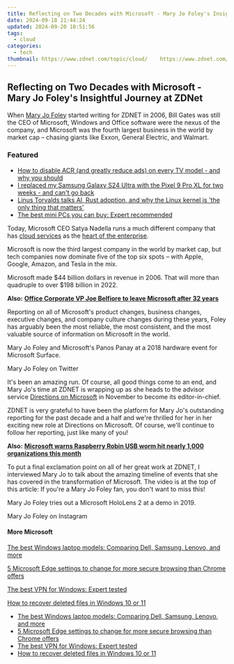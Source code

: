 ```yaml
---
title: Reflecting on Two Decades with Microsoft - Mary Jo Foley's Insightful Journey at ZDNet
date: 2024-09-18 21:44:24
updated: 2024-09-20 10:51:56
tags:
  - cloud
categories:
  - tech
thumbnail: https://www.zdnet.com/topic/cloud/    https://www.zdnet.com/a/img/resize/beedd0d8783e9ef42fe603951bee7b3c12e4bae7/2022/10/28/bb4d24bd-1bb7-4e08-8d83-9160f31080c2/mjf-1200px.jpg?width=170&height=96&fit=crop&auto=webp
---
```


## Reflecting on Two Decades with Microsoft - Mary Jo Foley's Insightful Journey at ZDNet

When [Mary Jo Foley](https://www.zdnet.com/meet-the-team/mary-jo-foley/) started writing for ZDNET in 2006, Bill Gates was still the CEO of Microsoft, Windows and Office software were the nexus of the company, and Microsoft was the fourth largest business in the world by market cap – chasing giants like Exxon, General Electric, and Walmart. 

### Featured

* [How to disable ACR (and greatly reduce ads) on every TV model - and why you should](https://www.zdnet.com/article/how-to-disable-acr-and-greatly-reduce-ads-on-every-tv-model-and-why-you-should/)
* [I replaced my Samsung Galaxy S24 Ultra with the Pixel 9 Pro XL for two weeks - and can't go back](https://www.zdnet.com/article/i-replaced-my-samsung-galaxy-s24-ultra-with-the-pixel-9-pro-xl-for-two-weeks-and-cant-go-back/)
* [Linus Torvalds talks AI, Rust adoption, and why the Linux kernel is 'the only thing that matters'](https://www.zdnet.com/article/linus-torvalds-talks-ai-rust-adoption-and-why-the-linux-kernel-is-the-only-thing-that-matters/)
* [The best mini PCs you can buy: Expert recommended](https://www.zdnet.com/article/best-mini-pc/)

Today, Microsoft CEO Satya Nadella runs a much different company that has [cloud services](https://www.zdnet.com/article/microsofts-industry-clouds-more-than-just-a-bunch-of-services-bundles/) as the [heart of the enterprise](https://www.zdnet.com/article/microsoft-cloud-and-ai-chief-scott-guthrie-on-whats-new-and-next-for-microsoft-cloud-customers/). 

Microsoft is now the third largest company in the world by market cap, but tech companies now dominate five of the top six spots – with Apple, Google, Amazon, and Tesla in the mix.

Microsoft made $44 billion dollars in revenue in 2006\. That will more than quadruple to over $198 billion in 2022\. 

**Also:** [**Office Corporate VP Joe Belfiore to leave Microsoft after 32 years**](https://www.zdnet.com/article/office-corporate-vice-president-joe-belfiore-to-leave-microsoft-after-32-years/)

Reporting on all of Microsoft's product changes, business changes, executive changes, and company culture changes during these years, Foley has arguably been the most reliable, the most consistent, and the most valuable source of information on Microsoft in the world.

Mary Jo Foley and Microsoft's Panos Panay at a 2018 hardware event for Microsoft Surface.

Mary Jo Foley on Twitter

It's been an amazing run. Of course, all good things come to an end, and Mary Jo's time at ZDNET is wrapping up as she heads to the advisor service [Directions on Microsoft](https://www.directionsonmicrosoft.com/) in November to become its editor-in-chief.

ZDNET is very grateful to have been the platform for Mary Jo's outstanding reporting for the past decade and a half and we're thrilled for her in her exciting new role at Directions on Microsoft. Of course, we'll continue to follow her reporting, just like many of you!

**Also:** [**Microsoft warns Raspberry Robin USB worm hit nearly 1,000 organizations this month**](https://www.zdnet.com/article/microsoft-raspberry-robin-usb-worm-hits-nearly-1000-organizations-in-the-past-month/)

To put a final exclamation point on all of her great work at ZDNET, I interviewed Mary Jo to talk about the amazing timeline of events that she has covered in the transformation of Microsoft. The video is at the top of this article: If you're a Mary Jo Foley fan, you don't want to miss this!

Mary Jo Foley tries out a Microsoft HoloLens 2 at a demo in 2019.

Mary Jo Foley on Instagram

#### More Microsoft

[The best Windows laptop models: Comparing Dell, Samsung, Lenovo, and more](https://www.zdnet.com/article/best-windows-laptop/ "The best Windows laptop models: Comparing Dell, Samsung, Lenovo, and more")

[5 Microsoft Edge settings to change for more secure browsing than Chrome offers](https://www.zdnet.com/article/5-microsoft-edge-settings-to-change-for-more-secure-browsing-than-chrome-offers/ "5 Microsoft Edge settings to change for more secure browsing than Chrome offers")

[The best VPN for Windows: Expert tested](https://www.zdnet.com/article/best-vpn-for-windows-pc/ "The best VPN for Windows: Expert tested")

[How to recover deleted files in Windows 10 or 11](https://www.zdnet.com/article/how-to-recover-deleted-files-in-windows-10-or-11/ "How to recover deleted files in Windows 10 or 11")

* [The best Windows laptop models: Comparing Dell, Samsung, Lenovo, and more](https://www.zdnet.com/article/best-windows-laptop/ "The best Windows laptop models: Comparing Dell, Samsung, Lenovo, and more")
* [5 Microsoft Edge settings to change for more secure browsing than Chrome offers](https://www.zdnet.com/article/5-microsoft-edge-settings-to-change-for-more-secure-browsing-than-chrome-offers/ "5 Microsoft Edge settings to change for more secure browsing than Chrome offers")
* [The best VPN for Windows: Expert tested](https://www.zdnet.com/article/best-vpn-for-windows-pc/ "The best VPN for Windows: Expert tested")
* [How to recover deleted files in Windows 10 or 11](https://www.zdnet.com/article/how-to-recover-deleted-files-in-windows-10-or-11/ "How to recover deleted files in Windows 10 or 11")

<ins class="adsbygoogle"
     style="display:block"
     data-ad-format="autorelaxed"
     data-ad-client="ca-pub-7571918770474297"
     data-ad-slot="1223367746"></ins>



<ins class="adsbygoogle"
     style="display:block"
     data-ad-client="ca-pub-7571918770474297"
     data-ad-slot="8358498916"
     data-ad-format="auto"
     data-full-width-responsive="true"></ins>
